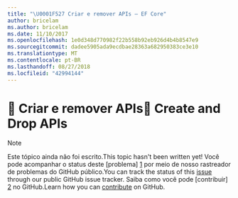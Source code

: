 ```yaml
---
title: "\U0001F527 Criar e remover APIs – EF Core"
author: bricelam
ms.author: bricelam
ms.date: 11/10/2017
ms.openlocfilehash: 1e0d348d770982f22b558b92eb926d4b4b8547e9
ms.sourcegitcommit: dadee5905ada9ecdbae28363a682950383ce3e10
ms.translationtype: MT
ms.contentlocale: pt-BR
ms.lasthandoff: 08/27/2018
ms.locfileid: "42994144"
---
```

# <a name="-create-and-drop-apis"></a><span data-ttu-id="a2d10-102">🔧 Criar e remover APIs</span><span class="sxs-lookup"><span data-stu-id="a2d10-102">🔧 Create and Drop APIs</span></span>

> [!NOTE]
> <span data-ttu-id="a2d10-103">Este tópico ainda não foi escrito.</span><span class="sxs-lookup"><span data-stu-id="a2d10-103">This topic hasn't been written yet!</span></span> <span data-ttu-id="a2d10-104">Você pode acompanhar o status deste [problema] [ 1] por meio de nosso rastreador de problemas do GitHub público.</span><span class="sxs-lookup"><span data-stu-id="a2d10-104">You can track the status of this [issue][1] through our public GitHub issue tracker.</span></span> <span data-ttu-id="a2d10-105">Saiba como você pode [contribuir] [ 2] no GitHub.</span><span class="sxs-lookup"><span data-stu-id="a2d10-105">Learn how you can [contribute][2] on GitHub.</span></span>


  [1]: https://github.com/aspnet/EntityFramework.Docs/issues/549
  [2]: https://github.com/aspnet/EntityFramework.Docs/blob/master/CONTRIBUTING.md
